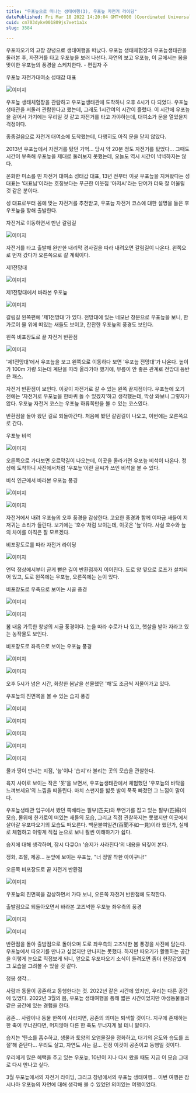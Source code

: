 ```yaml
---
title: "우포늪으로 떠나는 생태여행(3), 우포늪 자전거 라이딩"
datePublished: Fri Mar 18 2022 14:20:04 GMT+0000 (Coordinated Universal Time)
cuid: cm703dykv001809js7xet1a1x
slug: 3584

---
```



우포따오기의 고장 창녕으로 생태여행을 떠났다. 우포늪 생태체험장과 우포늪생태관을 둘러본 후, 자전거를 타고 우포늪을 보러 나선다. 자연의 보고 우포늪, 이 글에서는 봄을 맞이한 우포늪의 풍경을 스케치한다. - 편집자 주

우포늪 자전가대여소 성태갑 대표

![이미지](https://cdn.hashnode.com/res/hashnode/image/upload/v1739254730401/1bae99f7-fb2b-4484-abdd-7e5778098264.jpeg)

우포늪 생태체험장을 관람하고 우포늪생태관에 도착하니 오후 4시가 다 되었다. 우포늪생태관을 서둘러 관람한다고 했는데, 그래도 1시간여의 시간이 흘렀다. 이 시간에 우포늪을 걸어서 가기에는 무리일 것 같고 자전거를 타고 가야하는데, 대여소가 문을 열었을지 걱정이다.

종종걸음으로 자전거 대여소에 도착했는데, 다행히도 아직 문을 닫지 않았다.

2013년 우포늪에서 자전거를 탔던 기억... 당시 약 20분 정도 자전거를 탔었다... 그때도 시간이 부족해 우포늪을 제대로 둘러보지 못했는데, 오늘도 역시 시간이 넉넉하지는 않다.

온화한 미소를 띤 자전거 대여소 성태갑 대표, 13년 전부터 이곳 우포늪을 지켜왔다는 성 대표는 '대표님'이라는 호칭보다는 푸근한 이웃집 '아저씨'라는 단어가 더욱 잘 어울릴 것 같은 분이다.

성 대표로부터 몸에 맞는 자전거를 추천받고, 우포늪 자전거 코스에 대한 설명을 들은 후 우포늪을 향해 출발한다.

자전거로 이동하면서 만난 갈림길

![이미지](https://cdn.hashnode.com/res/hashnode/image/upload/v1739254732837/c30b2b8d-eb37-4dc2-81aa-d9aae1da434d.jpeg)

자전거를 타고 출발해 완만한 내리막 경사길을 따라 내려오면 갈림길이 나온다. 왼쪽으로 먼저 갔다가 오른쪽으로 갈 계획이다.

제1전망대

![이미지](https://cdn.hashnode.com/res/hashnode/image/upload/v1739254735409/564a6673-73af-46a3-8706-c824d153549b.jpeg)

제1전망대에서 바라본 우포늪

![이미지](https://cdn.hashnode.com/res/hashnode/image/upload/v1739254737438/4cba6192-b431-419b-9bd0-5a97ae83abd9.jpeg)

갈림길 왼쪽편에 '제1전망대'가 있다. 전망대에 있는 네모난 창문으로 우포늪을 보니, 한가로이 물 위에 떠있는 새들도 보이고, 잔잔한 우포늪의 풍경도 보인다.

왼쪽 비포장도로 끝 자전거 반환점

![이미지](https://cdn.hashnode.com/res/hashnode/image/upload/v1739254739673/07893635-7af2-4a12-aa90-fd971fbe7824.jpeg)

'제1전망대'에서 우포늪을 보고 왼쪽으로 이동하다 보면 '우포늪 전망대'가 나온다. 높이가 100m 가량 되는데 계단을 따라 올라가야 했기에, 무릎이 안 좋은 관계로 전망대 등반은 패스.

자전거 반환점이 보인다. 이곳이 자전거로 갈 수 있는 왼쪽 끝지점이다. 우포늪에 오기 전에는 '자전거로 우포늪을 한바퀴 돌 수 있겠지'하고 생각했는데, 막상 와보니 그렇지가 않다. 우포늪 자전거 코스는 우포늪 하류쪽만을 볼 수 있는 코스였다.

반환점을 돌아 왔던 길로 되돌아간다. 처음에 봤던 갈림길이 나오고, 이번에는 오른쪽으로 간다.

우포늪 비석

![이미지](https://cdn.hashnode.com/res/hashnode/image/upload/v1739254741990/94a59b73-89f3-407f-bf2a-68dde228a9e5.jpeg)

오른쪽으로 가다보면 오르막길이 나오는데, 이곳을 올라가면 우포늪 비석이 나온다. 정상에 도착하니 사진에서처럼 '우포늪'이란 글씨가 쓰인 비석을 볼 수 있다.

비석 인근에서 바라본 우포늪 풍경

![이미지](https://cdn.hashnode.com/res/hashnode/image/upload/v1739254744296/cf4f9a68-d799-4517-8fc2-cffd04724826.jpeg)

![이미지](https://cdn.hashnode.com/res/hashnode/image/upload/v1739254746336/41b0203d-55be-4c53-9335-115f6dbe9156.jpeg)

자전거에서 내려 우포늪의 오후 풍경을 감상한다. 고요한 풍경과 함께 이따금 새들이 지저귀는 소리가 들린다. 보기에는 '호수'처럼 보이는데, 이곳은 '늪'이다. 사실 호수와 늪의 차이를 아직은 잘 모르겠다.

비포장도로를 따라 자전거 라이딩

![이미지](https://cdn.hashnode.com/res/hashnode/image/upload/v1739254748419/a90f59dd-f8f0-4439-981c-c14bd8fd25cc.jpeg)

언덕 정상에서부터 곧게 뻗은 길이 반환점까지 이어진다. 도로 양 옆으로 로프가 설치되어 있고, 도로 왼쪽에는 우포늪, 오른쪽에는 논이 있다.

비포장도로 우측으로 보이는 시골 풍경

![이미지](https://cdn.hashnode.com/res/hashnode/image/upload/v1739254750415/a4583d52-7688-4816-9cb5-0c5434bd4744.jpeg)

![이미지](https://cdn.hashnode.com/res/hashnode/image/upload/v1739254752419/a908d326-12fa-49ef-8ffb-27a06006799c.jpeg)

봄 내음 가득한 창녕의 시골 풍경이다. 논을 따라 수로가 나 있고, 햇살을 받아 자라고 있는 농작물도 보인다.

비포장도로 좌측으로 보이는 우포늪 풍경

![이미지](https://cdn.hashnode.com/res/hashnode/image/upload/v1739254754331/0cd3a76d-457f-4c03-a2c1-939341ae5ca0.jpeg)

![이미지](https://cdn.hashnode.com/res/hashnode/image/upload/v1739254756473/f5bf099f-a9d7-4f64-8df9-966659b23097.jpeg)

오후 5시가 넘은 시간, 화창한 봄날을 선물했던 '해'도 조금씩 저물어가고 있다.

우포늪의 진면목을 볼 수 있는 습지 풍경

![이미지](https://cdn.hashnode.com/res/hashnode/image/upload/v1739254758775/7a8ac7cb-9de9-4122-b52e-286125b23328.jpeg)

![이미지](https://cdn.hashnode.com/res/hashnode/image/upload/v1739254761088/17e07427-7bf5-4968-8337-61e8672fef9d.jpeg)

![이미지](https://cdn.hashnode.com/res/hashnode/image/upload/v1739254763554/10e23265-8da1-446b-a1e1-5386ae99ade8.jpeg)

![이미지](https://cdn.hashnode.com/res/hashnode/image/upload/v1739254765833/d40e64a9-3f8a-4fe8-bf72-f97789ded3ad.jpeg)

![이미지](https://cdn.hashnode.com/res/hashnode/image/upload/v1739254768081/3234c0af-b08a-45e3-a6e4-1ef89e211225.jpeg)

물과 땅이 만나는 지점, '늪'이나 '습지'라 불리는 곳의 모습을 관찰한다.

육지 사이로 보이는 작은 '못'을 보면서, 우포늪생태관에서 체험했던 '우포늪의 바닥을 느껴보세요'의 느낌을 떠올린다. 마치 스펀지를 밟듯 발이 푹푹 빠졌던 그 느낌이 말이다.

우포늪생태관 입구에서 봤던 쪽배타는 필부(匹夫)와 무언가를 잡고 있는 필부(匹婦)의 모습, 물위에 한가로이 떠있는 새들의 모습, 그리고 직접 관찰하지는 못했지만 이곳에서 살아갈 우포따오기의 모습도 떠오른다. 백문불여일견(百聞不如一見)이라 했던가, 실제로 체험하고 이렇게 직접 눈으로 보니 훨씬 이해하기가 쉽다.

습지에 대해 생각하며, 잠시 다큐On '습지가 사라진다'의 내용을 되짚어 본다.

정화, 조절, 제공... 눈앞에 보이는 우포늪, "너 정말 착한 아이구나!"

오른쪽 비포장도로 끝 자전거 반환점

![이미지](https://cdn.hashnode.com/res/hashnode/image/upload/v1739254770388/91d16fa1-65a5-4e25-9e64-447555a635ea.jpeg)

우포늪의 진면목을 감상하면서 가다 보니, 오른쪽 자전거 반환점에 도착한다.

출발점으로 되돌아오면서 바라본 고즈넉한 우포늪 좌우측의 풍경

![이미지](https://cdn.hashnode.com/res/hashnode/image/upload/v1739254772671/5774c3cb-af3e-43f5-91ec-2acf942f11e6.jpeg)

![이미지](https://cdn.hashnode.com/res/hashnode/image/upload/v1739254775071/e9a6718b-c395-4b38-a239-9b648cfc30ee.jpeg)

반환점을 돌아 출밤점으로 돌아오며 도로 좌우측의 고즈넉한 봄 풍경을 사진에 담는다. 우포늪에서 따오기를 만나고 싶었지만 만나지는 못했다. 하지만 따오기가 활동하는 공간을 이렇게 눈으로 직접보게 되니, 앞으로 우포따오기 소식이 들려오면 좀더 현장감있게 그 모습을 그려볼 수 있을 것 같다.

청봉 생각...

사람과 동물이 공존하고 동행한다는 것. 2022년 같은 시간에 있지만, 우리는 다른 공간에 있었다. 2022년 3월의 봄, 우포늪 생태여행을 통해 짧은 시간이었지만 야생동물들과 같은 공간에 있는 경험을 한다.

공존... 사람이나 동물 한쪽이 사라지면, 공존의 의미는 퇴색할 것이다. 지구에 존재하는 한 축이 무너진다면, 머지않아 다른 한 축도 무너지게 될 테니 말이다.

습지는 '탄소를 흡수하고, 생물과 토양의 오염물질을 정화하고, 대기의 온도와 습도를 조절'해 준단다... 우리도 살고, 자연도 사는 길... 진정 이것이 공존이고 동행일 것이다.

우리에게 많은 혜택을 주고 있는 우포늪, 10년이 지나 다시 왔을 때도 지금 이 모습 그대로 다시 만나고 싶다.

3월 우포늪에서의 자전거 라이딩, 그리고 창녕에서의 우포늪 생태여행... 이번 여행은 잠시나마 우포늪의 자연에 대해 생각해 볼 수 있었던 의미있는 여행이었다.